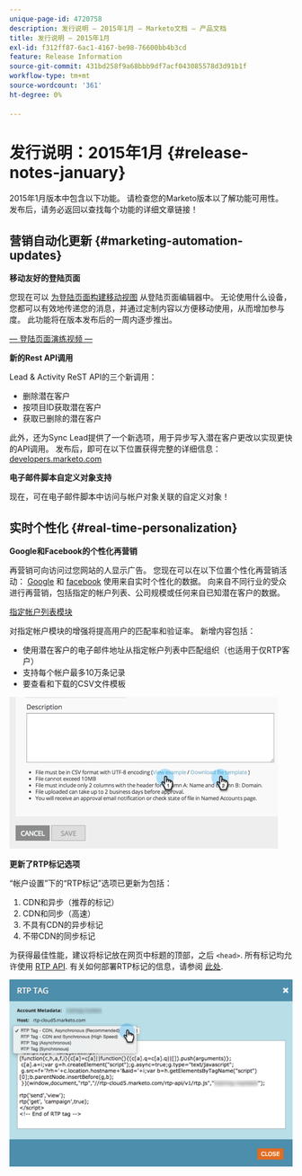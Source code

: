 ```yaml
---
unique-page-id: 4720758
description: 发行说明 — 2015年1月 — Marketo文档 — 产品文档
title: 发行说明 — 2015年1月
exl-id: f312ff87-6ac1-4167-be98-76600bb4b3cd
feature: Release Information
source-git-commit: 431bd258f9a68bbb9df7acf043085578d3d91b1f
workflow-type: tm+mt
source-wordcount: '361'
ht-degree: 0%

---
```


# 发行说明：2015年1月 {#release-notes-january}

2015年1月版本中包含以下功能。 请检查您的Marketo版本以了解功能可用性。 发布后，请务必返回以查找每个功能的详细文章链接！

## 营销自动化更新 {#marketing-automation-updates}

**移动友好的登陆页面**

您现在可以 [为登陆页面构建移动视图](/help/marketo/product-docs/demand-generation/landing-pages/free-form-landing-pages/add-a-mobile-view-for-your-free-form-landing-page.md) 从登陆页面编辑器中。 无论使用什么设备，您都可以有效地传递您的消息，并通过定制内容以方便移动使用，从而增加参与度。 此功能将在版本发布后的一周内逐步推出。

[ — 登陆页面演练视频 — ](https://youtu.be/aPQHlG2X6c0)

**新的Rest API调用**

Lead &amp; Activity ReST API的三个新调用：

* 删除潜在客户
* 按项目ID获取潜在客户
* 获取已删除的潜在客户

此外，还为Sync Lead提供了一个新选项，用于异步写入潜在客户更改以实现更快的API调用。 发布后，即可在以下位置获得完整的详细信息： [developers.marketo.com](https://developers.marketo.com)

**电子邮件脚本自定义对象支持**

现在，可在电子邮件脚本中访问与帐户对象关联的自定义对象！

## 实时个性化 {#real-time-personalization}

**Google和Facebook的个性化再营销**

再营销可向访问过您网站的人显示广告。 您现在可以在以下位置个性化再营销活动： [Google](/help/marketo/product-docs/web-personalization/website-retargeting/personalized-remarketing-in-google.md) 和 [facebook](/help/marketo/product-docs/web-personalization/website-retargeting/personalized-remarketing-in-facebook.md) 使用来自实时个性化的数据。 向来自不同行业的受众进行再营销，包括指定的帐户列表、公司规模或任何来自已知潜在客户的数据。

[指定帐户列表模块](/help/marketo/product-docs/web-personalization/account-based-web-marketing/create-a-new-account-list.md)

对指定帐户模块的增强将提高用户的匹配率和验证率。 新增内容包括：

* 使用潜在客户的电子邮件地址从指定帐户列表中匹配组织（也适用于仅RTP客户）
* 支持每个帐户最多10万条记录
* 要查看和下载的CSV文件模板

![](assets/image2015-1-14-11-3a12-3a16.png)

**更新了RTP标记选项**

“帐户设置”下的“RTP标记”选项已更新为包括：

1. CDN和异步（推荐的标记）
1. CDN和同步（高速）
1. 不具有CDN的异步标记
1. 不带CDN的同步标记

为获得最佳性能，建议将标记放在网页中标题的顶部，之后 `<head>`. 所有标记均允许使用 [RTP API](https://developers.marketo.com/documentation/websites/rtp-js-api/). 有关如何部署RTP标记的信息，请参阅 [此处](/help/marketo/product-docs/web-personalization/rtp-tag-implementation/deploy-the-rtp-javascript.md).

![](assets/image2015-1-15-13-3a30-3a45.png)
